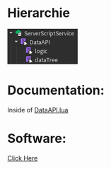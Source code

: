 # Hierarchie
![Preview](image.png)

# Documentation:
Inside of [DataAPI.lua](./scripts/DataAPI.lua)

# Software:
[Click Here](./scripts)